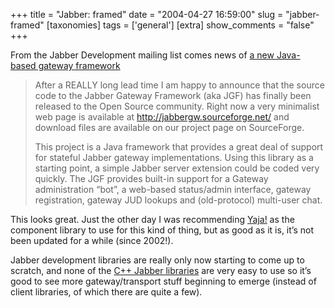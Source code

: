 +++
title = "Jabber: framed"
date = "2004-04-27 16:59:00"
slug = "jabber-framed"
[taxonomies]
tags = ['general']
[extra]
show_comments = "false"
+++

From the Jabber Development mailing list comes news of [a new Java-based gateway framework](http://jabbergw.sourceforge.net/)

> After a REALLY long lead time I am happy to announce that the source code to the Jabber Gateway Framework (aka JGF) has finally been released to the Open Source community. Right now a very minimalist web page is available at http://jabbergw.sourceforge.net/ and download files are available on our project page on SourceForge.
> 
> This project is a Java framework that provides a great deal of support for stateful Jabber gateway implementations. Using this library as a starting point, a simple Jabber server extension could be coded very quickly. The JGF provides built-in support for a Gateway administration “bot”, a web-based status/admin interface, gateway registration, gateway JUD lookups and (old-protocol) multi-user chat.

This looks great. Just the other day I was recommending [Yaja!](http://yaja.sourceforge.net/) as the component library to use for this kind of thing, but as good as it is, it’s not been updated for a while (since 2002!).

Jabber development libraries are really only now starting to come up to scratch, and none of the [C++ Jabber libraries](http://www.jabber.org/software/libraries.php) are very easy to use so it’s good to see more gateway/transport stuff beginning to emerge (instead of client libraries, of which there are quite a few).

